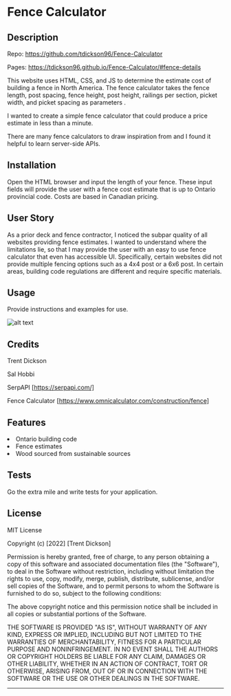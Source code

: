 # Fence Calculator

## Description

Repo: https://github.com/tdickson96/Fence-Calculator

Pages: https://tdickson96.github.io/Fence-Calculator/#fence-details 

This website uses HTML, CSS, and JS to determine the estimate cost of building a fence in North America. The fence calculator takes the fence length, post spacing, fence height, post height, railings per section, picket width, and picket spacing as parameters .  

I wanted to create a simple fence calculator that could produce a price estimate in less than a minute.

There are many fence calculators to draw inspiration from and I found it helpful to learn server-side APIs.

## Installation

Open the HTML browser and input the length of your fence. These input fields will provide the user with a fence cost estimate that is up to Ontario provincial code. Costs are based in Canadian pricing. 

## User Story

As a prior deck and fence contractor, I noticed the subpar quality of all websites providing fence estimates. I wanted to understand where the limitations lie, so that I may provide the user with an easy to use fence calculator that even has accessible UI. Specifically, certain websites did not provide multiple fencing options such as a 4x4 post or a 6x6 post. In certain areas, building code regulations are different and require specific materials. 

## Usage

Provide instructions and examples for use.

![alt text](assets/images/screenshot.png)


## Credits

Trent Dickson

Sal Hobbi

SerpAPI [https://serpapi.com/]

Fence Calculator [https://www.omnicalculator.com/construction/fence]


## Features

<li>Ontario building code</li>
<li>Fence estimates</li>
<li>Wood sourced from sustainable sources</li>

## Tests

Go the extra mile and write tests for your application.

## License

MIT License

Copyright (c) [2022] [Trent Dickson]

Permission is hereby granted, free of charge, to any person obtaining a copy
of this software and associated documentation files (the "Software"), to deal
in the Software without restriction, including without limitation the rights
to use, copy, modify, merge, publish, distribute, sublicense, and/or sell
copies of the Software, and to permit persons to whom the Software is
furnished to do so, subject to the following conditions:

The above copyright notice and this permission notice shall be included in all
copies or substantial portions of the Software.

THE SOFTWARE IS PROVIDED "AS IS", WITHOUT WARRANTY OF ANY KIND, EXPRESS OR
IMPLIED, INCLUDING BUT NOT LIMITED TO THE WARRANTIES OF MERCHANTABILITY,
FITNESS FOR A PARTICULAR PURPOSE AND NONINFRINGEMENT. IN NO EVENT SHALL THE
AUTHORS OR COPYRIGHT HOLDERS BE LIABLE FOR ANY CLAIM, DAMAGES OR OTHER
LIABILITY, WHETHER IN AN ACTION OF CONTRACT, TORT OR OTHERWISE, ARISING FROM,
OUT OF OR IN CONNECTION WITH THE SOFTWARE OR THE USE OR OTHER DEALINGS IN THE
SOFTWARE.

---